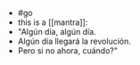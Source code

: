 - #go
- this is a [[mantra]]:
- "Algún día, algún día.
- Algún día llegará la revolución.
- Pero si no ahora, cuándo?"